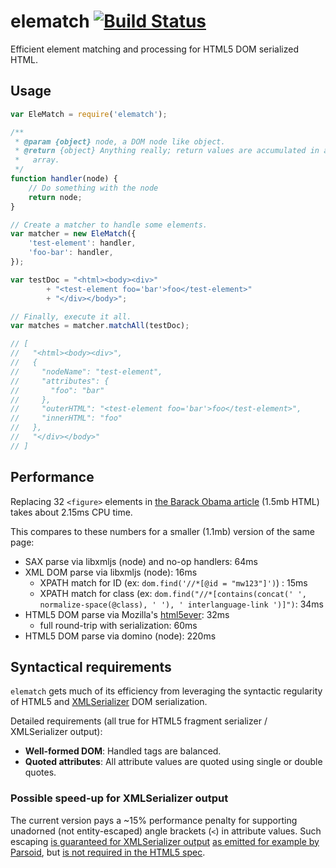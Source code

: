 # elematch [![Build Status](https://travis-ci.org/wikimedia/elematch.svg?branch=master)](https://travis-ci.org/wikimedia/elematch)

Efficient element matching and processing for HTML5 DOM serialized HTML.

## Usage

```javascript
var EleMatch = require('elematch');

/**
 * @param {object} node, a DOM node like object.
 * @return {object} Anything really; return values are accumulated in an
 *   array.
 */
function handler(node) {
    // Do something with the node
    return node;
}

// Create a matcher to handle some elements.
var matcher = new EleMatch({
    'test-element': handler,
    'foo-bar': handler,
});

var testDoc = "<html><body><div>"
        + "<test-element foo='bar'>foo</test-element>"
        + "</div></body>";

// Finally, execute it all.
var matches = matcher.matchAll(testDoc);

// [
//   "<html><body><div>",
//   {
//     "nodeName": "test-element",
//     "attributes": {
//       "foo": "bar"
//     },
//     "outerHTML": "<test-element foo='bar'>foo</test-element>",
//     "innerHTML": "foo"
//   },
//   "</div></body>"
// ]
```

## Performance

Replacing 32 `<figure>` elements in [the Barack Obama
article](en.wikipedia.org/api/rest_v1/page/html/Barack_Obama) (1.5mb HTML)
takes about 2.15ms CPU time.

This compares to these numbers for a smaller (1.1mb) version of the same page:
- SAX parse via libxmljs (node) and no-op handlers: 64ms
- XML DOM parse via libxmljs (node): 16ms
  - XPATH match for ID (ex: `dom.find('//*[@id = "mw123"]')`) : 15ms
  - XPATH match for class (ex: `dom.find("//*[contains(concat(' ', normalize-space(@class), ' '), ' interlanguage-link ')]")`: 34ms
- HTML5 DOM parse via Mozilla's [html5ever](https://github.com/servo/html5ever): 32ms
  - full round-trip with serialization: 60ms
- HTML5 DOM parse via domino (node): 220ms

## Syntactical requirements

`elematch` gets much of its efficiency from leveraging the syntactic
regularity of HTML5 and
[XMLSerializer](https://developer.mozilla.org/en-US/docs/XMLSerializer)
DOM serialization.

Detailed requirements (all true for HTML5 fragment serializer / XMLSerializer
output):

- **Well-formed DOM**: Handled tags are balanced.
- **Quoted attributes**: All attribute values are quoted using single or
    double quotes. 

### Possible speed-up for XMLSerializer output

The current version pays a ~15% performance penalty for supporting unadorned
(not entity-escaped) angle brackets (`<`) in attribute values. Such escaping
[is guaranteed for XMLSerializer
output](http://www.w3.org/TR/DOM-Parsing/#dfn-concept-serialize-attr-value)
[as emitted for example by
Parsoid](https://github.com/wikimedia/parsoid/blob/master/lib/XMLSerializer.js),
but [is not required in the HTML5
spec](http://www.w3.org/TR/html5/syntax.html#serializing-html-fragments).
